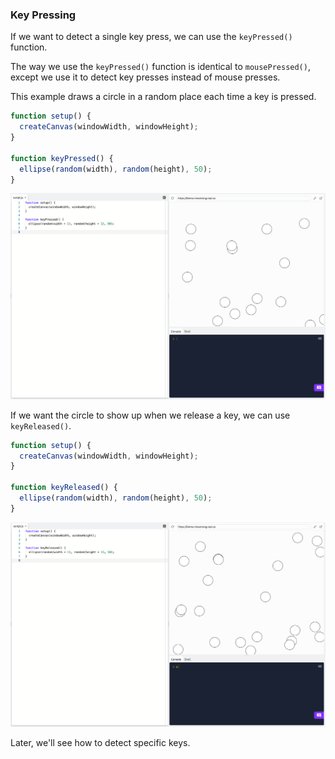 ### Key Pressing

If we want to detect a single key press, we can use the `keyPressed()` function. 

The way we use the `keyPressed()` function is identical to `mousePressed()`, except we use it to detect key presses instead of mouse presses. 

This example draws a circle in a random place each time a key is pressed.

```js
function setup() {
  createCanvas(windowWidth, windowHeight);
}

function keyPressed() {
  ellipse(random(width), random(height), 50);
}
```

![](../../Images/Key_Pressed_1.png)

If we want the circle to show up when we release a key, we can use `keyReleased()`.

```js
function setup() {
  createCanvas(windowWidth, windowHeight);
}

function keyReleased() {
  ellipse(random(width), random(height), 50);
}
```

![](../../Images/Key_Released_1.png)

Later, we'll see how to detect specific keys.
